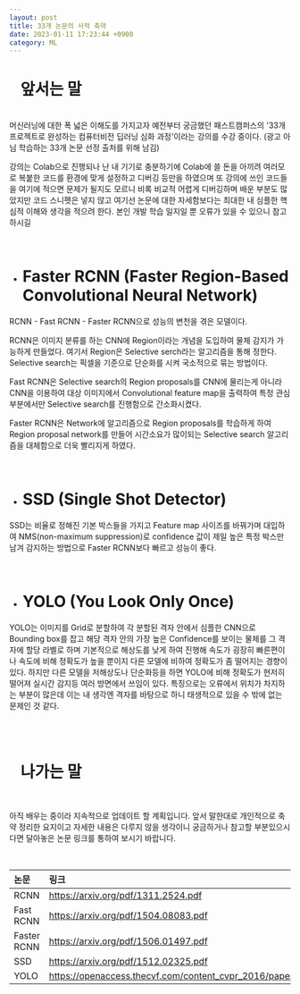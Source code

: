 ```yaml
---
layout: post
title: 33개 논문의 사적 축약
date: 2023-01-11 17:23:44 +0900
category: ML
---
```

# &nbsp;&nbsp;&nbsp;앞서는 말
<br />
머신러닝에 대한 폭 넓은 이해도를 가지고자 예전부터 궁금했던 패스트캠퍼스의 '33개 프로젝트로 완성하는 컴퓨터비전 딥러닝 심화 과정'이라는 강의를 수강 중이다. (광고 아님 학습하는 33개 논문 선정 출처를 위해 남김)

<br />

강의는 Colab으로 진행되나 난 내 기기로 충분하기에 Colab에 쓸 돈을 아끼려 여러모로 복붙한 코드를 환경에 맞게 설정하고 디버깅 등만을 하였으며 또 강의에 쓰인 코드들을 여기에 적으면 문제가 될지도 모르니 비록 비교적 어렵게 디버깅하며 배운 부분도 많았지만 코드 스니펫은 넣지 않고 여기선 논문에 대한 자세함보다는 최대한 내 심플한 핵심적 이해와 생각을 적으려 한다. 본인 개발 학습 일지일 뿐 오류가 있을 수 있으니 참고하시길

<br />

* # Faster RCNN (Faster Region-Based Convolutional Neural Network)

RCNN - Fast RCNN - Faster RCNN으로 성능의 변천을 겪은 모델이다. 

RCNN은 이미지 분류를 하는 CNN에 Region이라는 개념을 도입하여 물체 감지가 가능하게 만들었다. 여기서 Region은 Selective serch라는 알고리즘을 통해 정한다. Selective search는 픽셀을 기준으로 단순화를 시켜 국소적으로 묶는 방법이다.

Fast RCNN은 Selective search의 Region proposals를 CNN에 물리는게 아니라 CNN을 이용하여 대상 이미지에서 Convolutional feature map을 출력하여 특정 관심 부분에서만 Selective search를 진행함으로 간소화시켰다.

Faster RCNN은 Network에 알고리즘으로 Region proposals를 학습하게 하여  Region proposal network를 만들어 시간소요가 많이되는 Selective search 알고리즘을 대체함으로 더욱 빨리지게 하였다.

<br />

* # SSD (Single Shot Detector)

SSD는 비율로 정해진 기본 박스들을 가지고 Feature map 사이즈를 바꿔가며 대입하여 NMS(non-maximum suppression)로 confidence 값이 제일 높은 특정 박스만 남겨 감지하는 방법으로 Faster RCNN보다 빠르고 성능이 좋다.

<br />

* # YOLO (You Look Only Once)

YOLO는 이미지를 Grid로 분할하여 각 분할된 격자 안에서 심플한 CNN으로 Bounding box를 잡고 해당 격자 안의 가장 높은 Confidence를 보이는 물체를 그 격자에 할당 라벨로 하며 기본적으로 해상도를 낮게 하여 진행해 속도가 굉장히 빠른편이나 속도에 비해 정확도가 높을 뿐이지 다른 모델에 비하여 정확도가 좀 떨어지는 경향이 있다. 하지만 다른 모델을 저해상도나 단순화등을 하면 YOLO에 비해 정확도가 현저히 떨어져 실시간 감지등 여러 방면에서 쓰임이 있다. 특징으로는 오류에서 위치가 차지하는 부분이 많은데 이는 내 생각엔 격자를 바탕으로 하니 태생적으로 있을 수 밖에 없는 문제인 것 같다.

<br /><br />
# &nbsp;&nbsp;&nbsp;나가는 말
<br />

아직 배우는 중이라 지속적으로 업데이트 할 계획입니다. 앞서 말한대로 개인적으로 축약 정리한 요지이고 자세한 내용은 다루지 않을 생각이니 궁금하거나 참고할 부분있으시다면 달아놓은 논문 링크를 통하여 보시기 바랍니다.

<br />

|논문|링크|
|:--|:--|
|RCNN|<https://arxiv.org/pdf/1311.2524.pdf>|
|Fast RCNN|<https://arxiv.org/pdf/1504.08083.pdf>|
|Faster RCNN|<https://arxiv.org/pdf/1506.01497.pdf>|
|SSD|<https://arxiv.org/pdf/1512.02325.pdf>|
|YOLO|<https://openaccess.thecvf.com/content_cvpr_2016/papers/Redmon_You_Only_Look_CVPR_2016_paper.pdf>|
